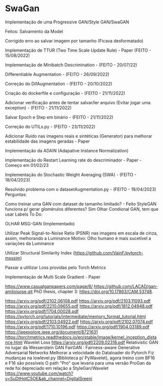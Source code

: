 # SwaGan
Implementação de uma Progressive GAN/Style GAN/SwaGAN

Feitos:
Salvamento da Model

Corrigido erro ao salvar imagem por tamanho (Ficava desformatado)

Implementação de TTUR (Two Time Scale Update Rule) - Paper (FEITO - 15/08/2022)

Implementação de Minibatch Descrimination - (FEITO - 20/07/22)

Differentiable Augmentation - (FEITO - 26/09/2022)

Correção do DifAugmentation - (FEITO - 20/10/2022)

Criação do dockerfile e configuração - (FEITO - 21/11/2022)

Adicionar verificação antes de tentar salvar/ler arquivo (Evitar jogar uma exception) - (FEITO - 21/11/2022)

Salvar Epoch e Step em binário - (FEITO - 21/11/2022)

Correção do UTILs.py - (FEITO - 23/11/2022)

Adicionar Ruido nas imagens reais e sintéticas (Generator) para melhorar estabilidade das imagens geradas - Paper

Implementação da ADAIN (Adapative Instance Normalization)

Implementação do Restart Learning rate do descriminador - Paper - Começo em 01/02/23

Implementação do Stochastic Weight Averaging (SWA) - (FEITO - 18/04/2023) 

Resolvido problema com o datasetAugmentation.py - (FEITO - 19/04/2023)
 Perguntas:

 Como treinar uma GAN com dataset de tamanho limitado? - Feito
 StyleGAN funciona p/ gerar glomérulos diferentes?
    Sim
    Olhar Condional GAN, tem que usar Labels
 To Do:
 
OLHAR MSG-GAN (Implementado)

Utilizar Peak Signal-to-Noise Ratio (PSNR) nas imagens em escala de cinza, assim, melhorando a Luminance
   Motivo:
      Olho humano é mais sucetível a variações da Luminance

Utilizar Structural Similarity Index (https://github.com/VainF/pytorch-msssim)

Passar a utlilizar Loss providas pelo Torch Metrics

Implementação de Multi Scale Gradient - Paper


https://www.casualganpapers.com/page/6/
https://github.com/LACAD/gan-amiloisose.git
PhD thesis, chapter 3: https://doi.org/10.17863/CAM.53748.

https://arxiv.org/pdf/2102.06108.pdf
https://arxiv.org/pdf/2103.11093.pdf
https://arxiv.org/pdf/2210.09655.pdf
https://arxiv.org/pdf/1812.04948.pdf
https://arxiv.org/pdf/1704.00028.pdf
https://pytorch.org/tutorials/intermediate/memory_format_tutorial.html
https://arxiv.org/pdf/2103.04922.pdf
https://arxiv.org/pdf/2102.07074.pdf
https://arxiv.org/pdf/1710.10196.pdf
https://arxiv.org/pdf/1904.03189.pdf
https://ieeexplore.ieee.org/document/8721631
https://torchmetrics.readthedocs.io/en/stable/image/kernel_inception_distance.html
Wavelet Loss
https://arxiv.org/pdf/2209.02316.pdf
Relativistic GAN no lugar da Wesserstein GAN
FairGAN : Fairness-aware Generative Adversarial Networks
Melhorar a velocidade do Dataloader do Pytorch
Fiz mudanças na lowlevel.py (Biblioteca p/ PyWavelet), agora treino com BF16 e F16 são possíveis
O path "Pro" que levaria para uma versão ProGan da rede foi depreciado em relação a StyleGan/Wavelet
https://www.youtube.com/watch?v=SuDtHqtC5OE&ab_channel=DigitalSreeni